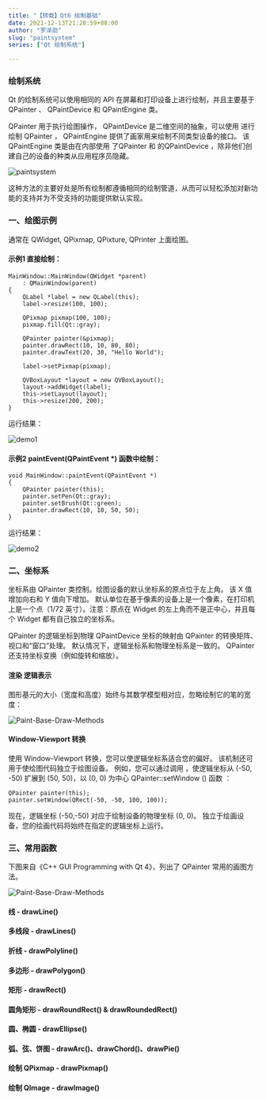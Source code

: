 ```yaml
---
title: "【转载】Qt6 绘制基础"
date: 2021-12-13T21:28:59+08:00
author: "罗泽勋"
slug: "paintsystem" 
series: ["Qt 绘制系统"] 

---
```


### 绘制系统

Qt 的绘制系统可以使用相同的 API 在屏幕和打印设备上进行绘制，并且主要基于 QPainter 、 QPaintDevice 和 QPaintEngine 类。

QPainter 用于执行绘图操作， QPaintDevice 是二维空间的抽象，可以使用 进行绘制 QPainter ， QPaintEngine 提供了画家用来绘制不同类型设备的接口。 该 QPaintEngine 类是由在内部使用 了QPainter 和 的QPaintDevice ，除非他们创建自己的设备的种类从应用程序员隐藏。 

![paintsystem](https://cdn.jsdelivr.net/gh/lzxqaq/jsdelivr@master/image/2021-12-13/paintsystem.png)

这种方法的主要好处是所有绘制都遵循相同的绘制管道，从而可以轻松添加对新功能的支持并为不受支持的功能提供默认实现。 


### 一、绘图示例

通常在 QWidget, QPixmap, QPixture, QPrinter 上面绘图。

#### 示例1 直接绘制：
```
MainWindow::MainWindow(QWidget *parent)
    : QMainWindow(parent)
{
    QLabel *label = new QLabel(this);
    label->resize(100, 100);

    QPixmap pixmap(100, 100);
    pixmap.fill(Qt::gray);

    QPainter painter(&pixmap);
    painter.drawRect(10, 10, 80, 80);
    painter.drawText(20, 30, "Hello World");

    label->setPixmap(pixmap);

    QVBoxLayout *layout = new QVBoxLayout();
    layout->addWidget(label);
    this->setLayout(layout);
    this->resize(200, 200);
}

```
运行结果：

![demo1](https://cdn.jsdelivr.net/gh/lzxqaq/jsdelivr@master/image/2021-12-13/demo1.png)

#### 示例2 paintEvent(QPaintEvent *) 函数中绘制：

```
void MainWindow::paintEvent(QPaintEvent *)
{
    QPainter painter(this);
    painter.setPen(Qt::gray);
    painter.setBrush(Qt::green);
    painter.drawRect(10, 10, 50, 50);
}
```

运行结果：

![demo2](https://cdn.jsdelivr.net/gh/lzxqaq/jsdelivr@master/image/2021-12-13/demo2.png)

### 二、坐标系

坐标系由 QPainter 类控制。绘图设备的默认坐标系的原点位于左上角。 该 X 值增加向右和 Y 值向下增加。 默认单位在基于像素的设备上是一个像素，在打印机上是一个点（1/72 英寸）。注意：原点在 Widget 的左上角而不是正中心，并且每个 Widget 都有自己独立的坐标系。 

QPainter 的逻辑坐标到物理 QPaintDevice 坐标的映射由 QPainter 的转换矩阵、视口和“窗口”处理。 默认情况下，逻辑坐标系和物理坐标系是一致的。 QPainter 还支持坐标变换（例如旋转和缩放）。 

#### 渲染 逻辑表示

图形基元的大小（宽度和高度）始终与其数学模型相对应，忽略绘制它的笔的宽度： 

![Paint-Base-Draw-Methods](https://cdn.jsdelivr.net/gh/lzxqaq/jsdelivr@master/image/2021-12-13/coordsys.png)

#### Window-Viewport 转换

使用 Window-Viewport 转换，您可以使逻辑坐标系适合您的偏好。 该机制还可用于使绘图代码独立于绘图设备。 例如，您可以通过调用 ，使逻辑坐标从 (-50, -50) 扩展到 (50, 50)，以 (0, 0) 为中心 QPainter::setWindow () 函数 ：

```
QPainter painter(this);
painter.setWindow(QRect(-50, -50, 100, 100));
```

现在，逻辑坐标 (-50,-50) 对应于绘制设备的物理坐标 (0, 0)。 独立于绘画设备，您的绘画代码将始终在指定的逻辑坐标上运行。 


### 三、常用函数

下图来自《C++ GUI Programming with Qt 4》，列出了 QPainter 常用的画图方法。

![Paint-Base-Draw-Methods](https://cdn.jsdelivr.net/gh/lzxqaq/jsdelivr@master/image/2021-12-13/Paint-Base-Draw-Methods.png)

#### 线 - drawLine()


#### 多线段 - drawLines()


#### 折线 - drawPolyline()


#### 多边形 - drawPolygon()


#### 矩形 - drawRect()


#### 圆角矩形 - drawRoundRect() & drawRoundedRect()


#### 圆、椭圆 - drawEllipse()


#### 弧、弦、饼图 - drawArc()、drawChord()、drawPie()


#### 绘制 QPixmap - drawPixmap()


#### 绘制 QImage - drawImage()

